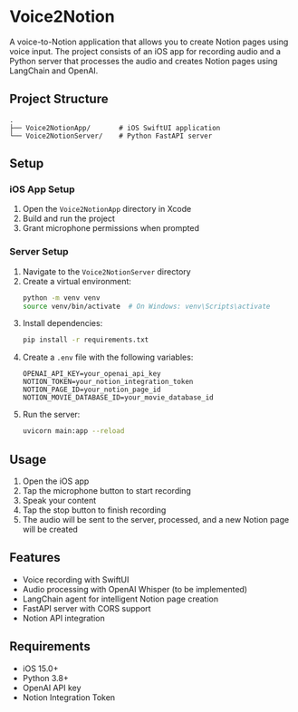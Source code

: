 # Voice2Notion

A voice-to-Notion application that allows you to create Notion pages using voice input. The project consists of an iOS app for recording audio and a Python server that processes the audio and creates Notion pages using LangChain and OpenAI.

## Project Structure

```
.
├── Voice2NotionApp/       # iOS SwiftUI application
└── Voice2NotionServer/    # Python FastAPI server
```

## Setup

### iOS App Setup
1. Open the `Voice2NotionApp` directory in Xcode
2. Build and run the project
3. Grant microphone permissions when prompted

### Server Setup
1. Navigate to the `Voice2NotionServer` directory
2. Create a virtual environment:
   ```bash
   python -m venv venv
   source venv/bin/activate  # On Windows: venv\Scripts\activate
   ```
3. Install dependencies:
   ```bash
   pip install -r requirements.txt
   ```
4. Create a `.env` file with the following variables:
   ```
   OPENAI_API_KEY=your_openai_api_key
   NOTION_TOKEN=your_notion_integration_token
   NOTION_PAGE_ID=your_notion_page_id
   NOTION_MOVIE_DATABASE_ID=your_movie_database_id
   ```
5. Run the server:
   ```bash
   uvicorn main:app --reload
   ```

## Usage

1. Open the iOS app
2. Tap the microphone button to start recording
3. Speak your content
4. Tap the stop button to finish recording
5. The audio will be sent to the server, processed, and a new Notion page will be created

## Features

- Voice recording with SwiftUI
- Audio processing with OpenAI Whisper (to be implemented)
- LangChain agent for intelligent Notion page creation
- FastAPI server with CORS support
- Notion API integration

## Requirements

- iOS 15.0+
- Python 3.8+
- OpenAI API key
- Notion Integration Token 